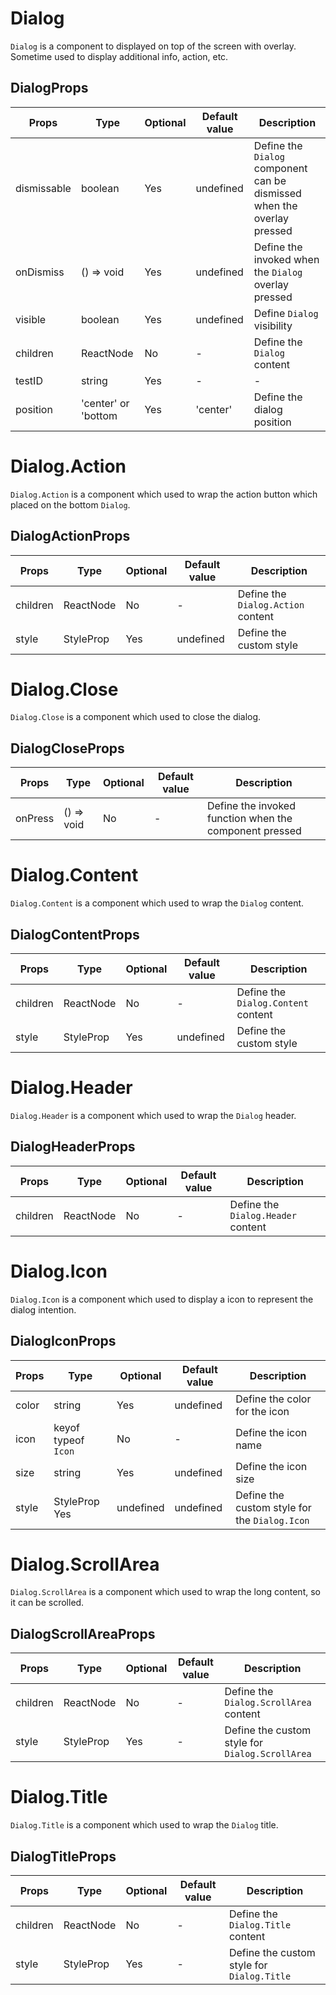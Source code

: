 # Dialog

`Dialog` is a component to displayed on top of the screen with overlay. Sometime used to display additional info, action, etc.

## DialogProps

| Props       | Type                | Optional | Default value | Description                                                             |
| ----------- | ------------------- | -------- | ------------- | ----------------------------------------------------------------------- |
| dismissable | boolean             | Yes      | undefined     | Define the `Dialog` component can be dismissed when the overlay pressed |
| onDismiss   | () => void          | Yes      | undefined     | Define the invoked when the `Dialog` overlay pressed                    |
| visible     | boolean             | Yes      | undefined     | Define `Dialog` visibility                                              |
| children    | ReactNode           | No       | -             | Define the `Dialog` content                                             |
| testID      | string              | Yes      | -             | -                                                                       |
| position    | 'center' or 'bottom | Yes      | 'center'      | Define the dialog position                                              |

# Dialog.Action

`Dialog.Action` is a component which used to wrap the action button which placed on the bottom `Dialog`.

## DialogActionProps

| Props    | Type                 | Optional | Default value | Description                        |
| -------- | -------------------- | -------- | ------------- | ---------------------------------- |
| children | ReactNode            | No       | -             | Define the `Dialog.Action` content |
| style    | StyleProp<ViewStyle> | Yes      | undefined     | Define the custom style            |

# Dialog.Close

`Dialog.Close` is a component which used to close the dialog.

## DialogCloseProps

| Props   | Type       | Optional | Default value | Description                                            |
| ------- | ---------- | -------- | ------------- | ------------------------------------------------------ |
| onPress | () => void | No       | -             | Define the invoked function when the component pressed |

# Dialog.Content

`Dialog.Content` is a component which used to wrap the `Dialog` content.

## DialogContentProps

| Props    | Type                 | Optional | Default value | Description                         |
| -------- | -------------------- | -------- | ------------- | ----------------------------------- |
| children | ReactNode            | No       | -             | Define the `Dialog.Content` content |
| style    | StyleProp<ViewStyle> | Yes      | undefined     | Define the custom style             |

# Dialog.Header

`Dialog.Header` is a component which used to wrap the `Dialog` header.

## DialogHeaderProps

| Props    | Type      | Optional | Default value | Description                        |
| -------- | --------- | -------- | ------------- | ---------------------------------- |
| children | ReactNode | No       | -             | Define the `Dialog.Header` content |

# Dialog.Icon

`Dialog.Icon` is a component which used to display a icon to represent the dialog intention.

## DialogIconProps

| Props | Type                     | Optional  | Default value | Description                                   |
| ----- | ------------------------ | --------- | ------------- | --------------------------------------------- |
| color | string                   | Yes       | undefined     | Define the color for the icon                 |
| icon  | keyof typeof `Icon`      | No        | -             | Define the icon name                          |
| size  | string                   | Yes       | undefined     | Define the icon size                          |
| style | StyleProp<ViewStyle> Yes | undefined | undefined     | Define the custom style for the `Dialog.Icon` |

# Dialog.ScrollArea

`Dialog.ScrollArea` is a component which used to wrap the long content, so it can be scrolled.

## DialogScrollAreaProps

| Props    | Type                 | Optional | Default value | Description                                     |
| -------- | -------------------- | -------- | ------------- | ----------------------------------------------- |
| children | ReactNode            | No       | -             | Define the `Dialog.ScrollArea` content          |
| style    | StyleProp<ViewStyle> | Yes      | -             | Define the custom style for `Dialog.ScrollArea` |

# Dialog.Title

`Dialog.Title` is a component which used to wrap the `Dialog` title.

## DialogTitleProps

| Props    | Type                 | Optional | Default value | Description                                |
| -------- | -------------------- | -------- | ------------- | ------------------------------------------ |
| children | ReactNode            | No       | -             | Define the `Dialog.Title` content          |
| style    | StyleProp<ViewStyle> | Yes      | -             | Define the custom style for `Dialog.Title` |
